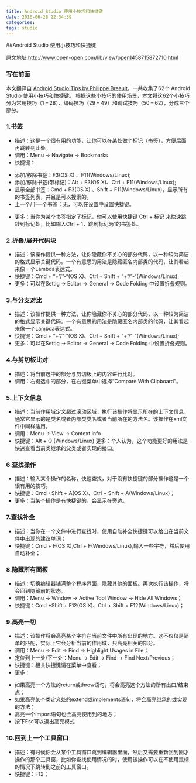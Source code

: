 ```yaml
---
title: Android Studio 使用小技巧和快捷键
date: 2016-06-28 22:34:39
categories: 
tags: studio
---
```


##Android Studio 使用小技巧和快捷键

原文地址:http://www.open-open.com/lib/view/open1458715872710.html

### 写在前面

本文翻译自 [Android Studio Tips by Philippe Breault](https://github.com/pavlospt/Android-Studio-Tips-by-Philippe-Breault/wiki)，一共收集了62个 Android Studio 使用小技巧和快捷键。 根据这些小技巧的使用场景，本文将这62个小技巧分为常用技巧（1 – 28）、编码技巧（29 – 49）和调试技巧（50 – 62），分成三个部分。

### 1.书签

- 描述：这是一个很有用的功能，让你可以在某处做个标记（书签），方便后面再跳转到此处。
- 调用：Menu → Navigate → Bookmarks
- 快捷键：
 + 添加/移除书签：F3(OS X) 、F11(Windows/Linux);
 + 添加/移除书签(带标记)：Alt + F3(OS X)、Ctrl + F11(Windows/Linux);
 + 显示全部书签：Cmd + F3(OS X) 、Shift + F11(Windows/Linux)，显示所有的书签列表，并且是可以搜索的。
 + 上一个/下一个书签：无，可以在设置中设置快捷键。

- 更多：当你为某个书签指定了标记，你可以使用快捷键 Ctrl + 标记 来快速跳转到标记处，比如输入Ctrl + 1，跳到标记为1的书签处。

### 2.折叠/展开代码块

- 描述：该操作提供一种方法，让你隐藏你不关心的部分代码，以一种较为简洁的格式显示关键代码。一个有意思的用法是隐藏匿名内部类的代码，让其看起来像一个Lambda表达式。
- 快捷键：Cmd + “+”/”-“(OS X)、Ctrl + Shift + “+”/”-“(Windows/Linux);
- 更多：可以在Settig → Editor → General → Code Folding 中设置折叠规则。

### 3.与分支对比

- 描述：该操作提供一种方法，让你隐藏你不关心的部分代码，以一种较为简洁的格式显示关键代码。一个有意思的用法是隐藏匿名内部类的代码，让其看起来像一个Lambda表达式。
- 快捷键：Cmd + “+”/”-“(OS X)、Ctrl + Shift + “+”/”-“(Windows/Linux);
- 更多：可以在Settig → Editor → General → Code Folding 中设置折叠规则。

### 4.与剪切板比对

- 描述：将当前选中的部分与剪切板上的内容进行比对。
- 调用：右键选中的部分，在右键菜单中选择“Compare With Clipboard”。

### 5.上下文信息

- 描述：当前作用域定义超过滚动区域，执行该操作将显示所在的上下文信息，通常它显示的是类名或者内部类类名或者当前所在的方法名。该操作在xml文件中同样适用。
- 调用：Menu → View → Context Info
- 快捷键：Alt + Q (Windows/Linux)
更多：个人认为，这个功能更好的用法是快速查看当前类继承的父类或者实现的接口。

### 6.查找操作

- 描述：输入某个操作的名称，快速查找，对于没有快捷键的部分操作这是一个很有用的技巧。
- 快捷键：Cmd +Shift + A(OS X)、Ctrl + Shift + A(Windows/Linux)；
- 更多：当某个操作是有快捷键的，会显示在旁边。

### 7.查找补全

- 描述：当你在一个文件中进行查找时，使用自动补全快捷键可以给出在当前文件中出现的建议单词；
- 快捷键：Cmd + F(OS X),Ctrl + F(Windows/Linux),输入一些字符，然后使用自动补全；

### 8.隐藏所有面板

- 描述：切换编辑器铺满整个程序界面，隐藏其他的面板。再次执行该操作，将会回到隐藏前的状态。
- 调用：Menu → Window → Active Tool Window → Hide All Windows；
- 快捷键：Cmd +Shift + F12(OS X)、Ctrl + Shift + F12(Windows/Linux)；

### 9.高亮一切

- 描述：该操作将会高亮某个字符在当前文件中所有出现的地方。这不仅仅是简单的匹配，实际上它会分析当前的作用域，只高亮相关的部分。
- 调用：Menu → Edit → Find → Highlight Usages in File；
- 定位到上一处/下一处：Menu → Edit → Find → Find Next/Previous；
- 快捷键：相关快捷键请在菜单中查看；
- 更多：
 + 如果高亮一个方法的return或throw语句，将会高亮这个方法的所有出口/结束点；
 + 如果高亮某个类定义处的extend或implements语句，将会高亮继承的或实现的方法；
 + 高亮一个import语句也会高亮使用到的地方；
 + 按下Esc可以退出高亮模式

 ### 10.回到上一个工具窗口
 
 - 描述：有时候你会从某个工具窗口跳到编辑器里面，然后又需要重新回到刚才操作的那个工具窗，比如你查找使用情况的时，使用该操作可以在不使用鼠标的情况下跳转到之前的工具窗口。
 - 快捷键：F12；
